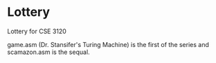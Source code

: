 # Lottery
Lottery for CSE 3120

game.asm (Dr. Stansifer's Turing Machine) is the first of the series and scamazon.asm is the sequal.
